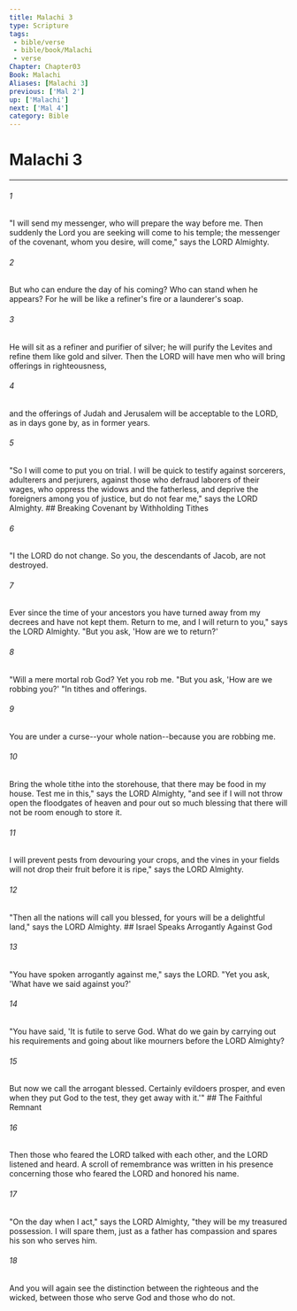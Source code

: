 ```yaml
---
title: Malachi 3
type: Scripture
tags:
 - bible/verse
 - bible/book/Malachi
 - verse
Chapter: Chapter03
Book: Malachi
Aliases: [Malachi 3]
previous: ['Mal 2']
up: ['Malachi']
next: ['Mal 4']
category: Bible
---
```

# Malachi 3

***


###### 1 
"I will send my messenger, who will prepare the way before me. Then suddenly the Lord you are seeking will come to his temple; the messenger of the covenant, whom you desire, will come," says the LORD Almighty. 

###### 2 
But who can endure the day of his coming? Who can stand when he appears? For he will be like a refiner's fire or a launderer's soap. 

###### 3 
He will sit as a refiner and purifier of silver; he will purify the Levites and refine them like gold and silver. Then the LORD will have men who will bring offerings in righteousness, 

###### 4 
and the offerings of Judah and Jerusalem will be acceptable to the LORD, as in days gone by, as in former years. 

###### 5 
"So I will come to put you on trial. I will be quick to testify against sorcerers, adulterers and perjurers, against those who defraud laborers of their wages, who oppress the widows and the fatherless, and deprive the foreigners among you of justice, but do not fear me," says the LORD Almighty. ## Breaking Covenant by Withholding Tithes 

###### 6 
"I the LORD do not change. So you, the descendants of Jacob, are not destroyed. 

###### 7 
Ever since the time of your ancestors you have turned away from my decrees and have not kept them. Return to me, and I will return to you," says the LORD Almighty. "But you ask, 'How are we to return?' 

###### 8 
"Will a mere mortal rob God? Yet you rob me. "But you ask, 'How are we robbing you?' "In tithes and offerings. 

###### 9 
You are under a curse--your whole nation--because you are robbing me. 

###### 10 
Bring the whole tithe into the storehouse, that there may be food in my house. Test me in this," says the LORD Almighty, "and see if I will not throw open the floodgates of heaven and pour out so much blessing that there will not be room enough to store it. 

###### 11 
I will prevent pests from devouring your crops, and the vines in your fields will not drop their fruit before it is ripe," says the LORD Almighty. 

###### 12 
"Then all the nations will call you blessed, for yours will be a delightful land," says the LORD Almighty. ## Israel Speaks Arrogantly Against God 

###### 13 
"You have spoken arrogantly against me," says the LORD. "Yet you ask, 'What have we said against you?' 

###### 14 
"You have said, 'It is futile to serve God. What do we gain by carrying out his requirements and going about like mourners before the LORD Almighty? 

###### 15 
But now we call the arrogant blessed. Certainly evildoers prosper, and even when they put God to the test, they get away with it.'" ## The Faithful Remnant 

###### 16 
Then those who feared the LORD talked with each other, and the LORD listened and heard. A scroll of remembrance was written in his presence concerning those who feared the LORD and honored his name. 

###### 17 
"On the day when I act," says the LORD Almighty, "they will be my treasured possession. I will spare them, just as a father has compassion and spares his son who serves him. 

###### 18 
And you will again see the distinction between the righteous and the wicked, between those who serve God and those who do not. 
